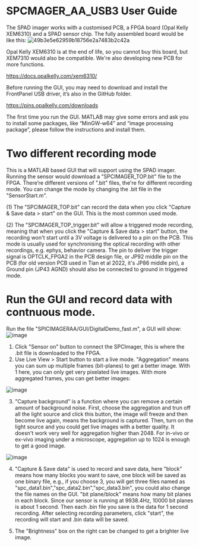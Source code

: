 # SPCMAGER_AA_USB3 User Guide
The SPAD imager works with a customised PCB, a FPGA board (Opal Kelly XEM6310) and a SPAD sensor chip. The fully assembled board would be like this:
![49b3e5e62959b18756e2a7483b2c42a](https://user-images.githubusercontent.com/77569999/195673385-6f2c365a-814c-4d81-8b1c-3871f04e8969.jpg)

Opal Kelly XEM6310 is at the end of life, so you cannot buy this board, but XEM7310 would also be compatible. We're also developing new PCB for more functions.

https://docs.opalkelly.com/xem6310/

Before running the GUI, you may need to download and install the FrontPanel USB driver, it’s also in the GitHub folder.

https://pins.opalkelly.com/downloads

The first time you run the GUI. MATLAB may give some errors and ask you to install some packages, like “MinGW-w64” and “image processing package”, please follow the instructions and install them. 

# Two different recording mode
This is a MATLAB based GUI that will support using the SPAD imager. Running the sensor would download a "SPCIMAGER_TOP.bit" file to the FPGA. There’re different versions of ".bit" files, the're for different recording mode. You can change the mode by changing the .bit file in the "SensorStart.m".

(1) The "SPCIMAGER_TOP.bit" can record the data when you click "Capture & Save data > start" on the GUI. This is the most common used mode. 

(2) The "SPCIMAGER_TOP_trigger.bit" will allow a triggered mode recording, meaning that when you click the "Capture & Save data > start" button, the recording won't start until a 3V voltage is delivered to a pin on the PCB. This mode is usually used for synchronising the optical recording with other recordings, e.g. ephys, behavior camera. The pin to deliver the trigger signal is OPTCLK_FPGA2 in the PCB design file, or JP92 middle pin on the PCB (for old version PCB used in Tian et al 2022, it's JP86 middle pin), a Ground pin (JP43 AGND) should also be connected to ground in triggered mode.

# Run the GUI and record data with contnuous mode.

Run the file "SPICIMAGERAA/GUI/DigitalDemo_fast.m", a GUI will show:
![image](https://user-images.githubusercontent.com/77569999/195642183-8dc5d321-bd32-4892-8395-189abd6f5f0e.png)

1. Click "Sensor on" button to connect the SPCImager, this is where the .bit file is downloaded to the FPGA.
2. Use Live View > Start button to start a live mode. "Aggregation" means you can sum up multiple frames (bit-planes) to get a better image. With 1 here, you can only get very pixelated live images. With more aggregated frames, you can get better images:

![image](https://user-images.githubusercontent.com/77569999/195670112-2808e1f4-45e8-44b6-9216-db99361723b4.png)

3. "Capture background" is a function where you can remove a certain amount of background noise. First, choose the aggregation and trun off all the light source and click this button, the image will freeze and then become live again, means the background is captured. Then, turn on the light source and you could get live images with a better quality. It doesn't work very well for aggregation higher than 2048. For in-vivo or ex-vivo imaging under a microscope, aggregation up to 1024 is enough to get a good image.  

![image](https://user-images.githubusercontent.com/77569999/195669557-6805f0f6-f70c-4cf3-92b0-d7bebc59d837.png)

4. "Capture & Save data" is used to record and save data, here "block" means how many blocks you want to save, one block will be saved as one binary file, e.g., if you choose 3, you will get three files named as "spc_data1.bin","spc_data2.bin","spc_data3.bin", you could also change the file names on the GUI. "bit plane/block" means how many bit planes in each block. Since our sensor is running at 9938.4Hz, 10000 bit planes is about 1 second. Then each .bin file you save is the data for 1 second recording. After selecting recording parameters, click "start", the recording will start and .bin data will be saved.

5. The "Brightness" box on the right can be changed to get a brighter live image. 


